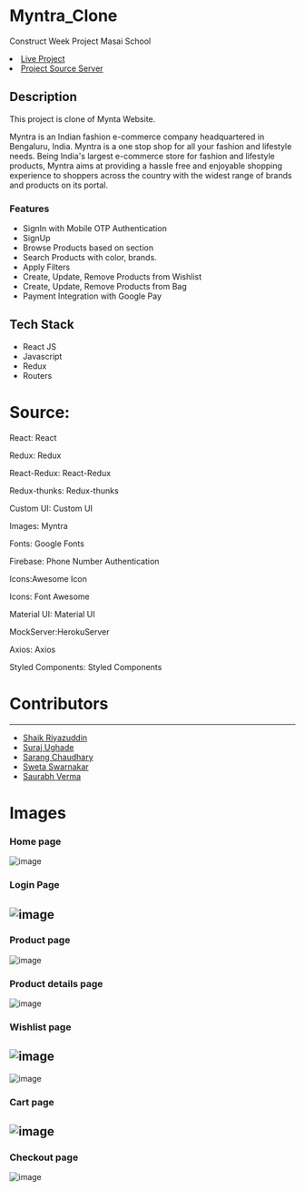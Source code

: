 # Myntra_Clone

Construct Week Project Masai School

 <a href="https://myntraweb13.netlify.app/"><li>Live Project</li></a>
  <a href="https://github.com/Suraj8007/myntra-fake-server"><li>Project Source Server</li></a>

## Description

This project is clone of Mynta Website.

Myntra is an Indian fashion e-commerce company headquartered in Bengaluru, India. Myntra is a one stop shop for all your fashion and lifestyle needs. Being India's largest e-commerce store for fashion and lifestyle products, Myntra aims at providing a hassle free and enjoyable shopping experience to shoppers across the country with the widest range of brands and products on its portal.

### Features

- SignIn with Mobile OTP Authentication
- SignUp
- Browse Products based on section
- Search Products with color, brands.
- Apply Filters
- Create, Update, Remove Products from Wishlist
- Create, Update, Remove Products from Bag
- Payment Integration with Google Pay

## Tech Stack

- React JS
- Javascript
- Redux
- Routers

# Source:

React: React

Redux: Redux

React-Redux: React-Redux

Redux-thunks: Redux-thunks

Custom UI: Custom UI

Images: Myntra

Fonts: Google Fonts

Firebase: Phone Number Authentication

Icons:Awesome Icon

Icons: Font Awesome

Material UI: Material UI

MockServer:HerokuServer

Axios: Axios

Styled Components: Styled Components

<!-- # Members and Their Responsibilities -->
  <div id="con">
    <h1>Contributors</h1>
    <hr>
    <ul>
      <a href="https://github.com/ShaikRiyazuddin"><li>Shaik Riyazuddin</li></a>
  <a href="https://github.com/Suraj8007"><li>Suraj Ughade</li></a>
  <a href="https://github.com/sarang999"><li>Sarang Chaudhary</li></a>
   <a href="https://github.com/Sweta-Swarnakar"><li>Sweta Swarnakar</li></a>
      <a href="https://github.com/akasaurabhverma"><li>Saurabh Verma</li></a>
    </ul>
    </div>

# Images

### Home page

![image](https://github.com/ShaikRiyazuddin/Myntra_Clone/blob/main/myntra-master/src/readmeimages/home.png?raw=true)

### Login Page

![image](https://github.com/ShaikRiyazuddin/Myntra_Clone/blob/main/myntra-master/src/readmeimages/login.png?raw=true)
---
<!-- ![image](https://github.com/sarang999/Myntra_Clone/blob/main/myntra-master/src/readmeimages/login1.png?raw=true)
---
![image](https://github.com/sarang999/Myntra_Clone/blob/main/myntra-master/src/readmeimages/otp.png?raw=true)
---
![image](https://github.com/sarang999/Myntra_Clone/blob/main/myntra-master/src/readmeimages/login2.png?raw=true) -->

### Product page

![image](https://github.com/ShaikRiyazuddin/Myntra_Clone/blob/main/myntra-master/src/readmeimages/prod.png?raw=true)

### Product details page

![image](https://github.com/ShaikRiyazuddin/Myntra_Clone/blob/main/myntra-master/src/readmeimages/prodDetails.png?raw=true)

### Wishlist page

![image](https://github.com/ShaikRiyazuddin/Myntra_Clone/blob/main/myntra-master/src/readmeimages/wish1.png?raw=true)
---
![image](https://github.com/ShaikRiyazuddin/Myntra_Clone/blob/main/myntra-master/src/readmeimages/wish3.png?raw=true)

### Cart page
![image](https://github.com/ShaikRiyazuddin/Myntra_Clone/blob/main/myntra-master/src/readmeimages/cart.png?raw=true)
 ---
 ### Checkout page

 ![image](https://github.com/ShaikRiyazuddin/Myntra_Clone/blob/main/myntra-master/src/readmeimages/addPay.png?raw=true)
 
